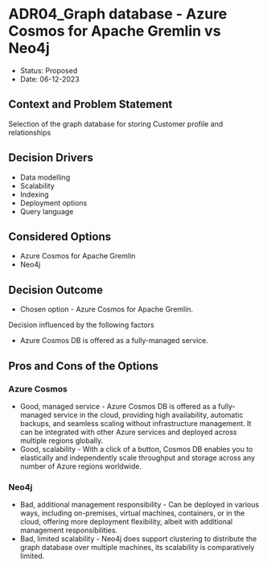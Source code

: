 # ADR04_Graph database - Azure Cosmos for Apache Gremlin vs Neo4j

* Status: Proposed
* Date:  06-12-2023

## Context and Problem Statement

Selection of the graph database for storing Customer profile and relationships

## Decision Drivers

* Data modelling
* Scalability
* Indexing
* Deployment options
* Query language

## Considered Options

* Azure Cosmos for Apache Gremlin
* Neo4j

## Decision Outcome

* Chosen option - Azure Cosmos for Apache Gremlin.

Decision influenced by the following factors
* Azure Cosmos DB is offered as a fully-managed service.

## Pros and Cons of the Options

### Azure Cosmos

*  Good, managed service - Azure Cosmos DB is offered as a fully-managed service in the cloud, providing high availability, automatic backups, and seamless scaling without infrastructure management. It can be integrated with other Azure services and deployed across multiple regions globally.
*  Good, scalability - With a click of a button, Cosmos DB enables you to elastically and independently scale throughput and storage across any number of Azure regions worldwide.

### Neo4j

* Bad, additional management responsibility - Can be deployed in various ways, including on-premises, virtual machines, containers, or in the cloud, offering more deployment flexibility, albeit with additional management responsibilities.
* Bad, limited scalability - Neo4j does support clustering to distribute the graph database over multiple machines, its scalability is comparatively limited.

